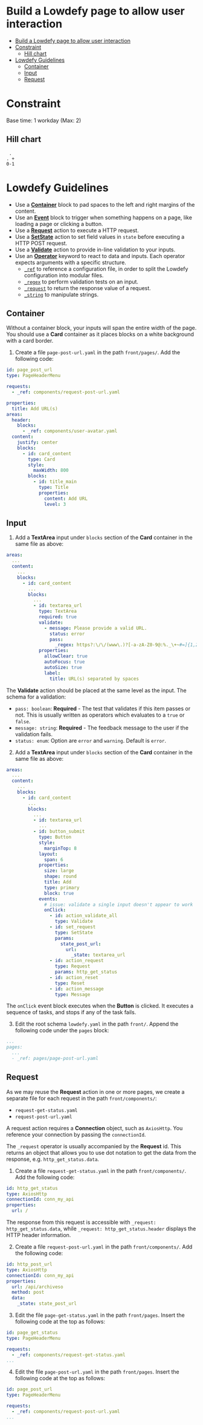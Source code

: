 # Build a Lowdefy page to allow user interaction

<!-- TOC -->

- [Build a Lowdefy page to allow user interaction](#build-a-lowdefy-page-to-allow-user-interaction)
- [Constraint](#constraint)
  - [Hill chart](#hill-chart)
- [Lowdefy Guidelines](#lowdefy-guidelines)
  - [Container](#container)
  - [Input](#input)
  - [Request](#request)

<!-- /TOC -->

# Constraint

Base time: 1 workday (Max: 2)

## Hill chart
```
 .
. +
0-1
```

# Lowdefy Guidelines

- Use a **[Container](https://docs.lowdefy.com/Card)** block to pad spaces to the left and right margins of the content.
- Use an **[Event](https://docs.lowdefy.com/events-and-actions)** block to trigger when something happens on a page, like loading a page or clicking a button.
- Use a **[Request](https://docs.lowdefy.com/connections-and-requests)** action to execute a HTTP request.
- Use a **[SetState](https://docs.lowdefy.com/SetState)** action to set field values in `state` before executing a HTTP POST request.
- Use a **[Validate](https://docs.lowdefy.com/blocks)** action to provide in-line validation to your inputs.
- Use an **[Operator](https://docs.lowdefy.com/operators)** keyword to react to data and inputs. Each operator expects arguments with a specific structure.
  - [`_ref`](https://docs.lowdefy.com/_ref) to reference a configuration file, in order to split the Lowdefy configuration into modular files.
  - [`_regex`](https://docs.lowdefy.com/_regex) to perform validation tests on an input.
  - [`_request`](https://docs.lowdefy.com/_request) to return the response value of a request.
  - [`_string`](https://docs.lowdefy.com/_string) to manipulate strings.

## Container

Without a container block, your inputs will span the entire width of the page. You should use a **Card** container as it places blocks on a white background with a card border.

1. Create a file `page-post-url.yaml` in the path `front/pages/`. Add the following code:

```yml
id: page_post_url
type: PageHeaderMenu

requests:
  - _ref: components/request-post-url.yaml

properties:
  title: Add URL(s)
areas:
  header:
    blocks:
      - _ref: components/user-avatar.yaml
  content:
    justify: center
    blocks:
      - id: card_content
        type: Card
        style:
          maxWidth: 800
        blocks:
          - id: title_main
            type: Title
            properties:
              content: Add URL
              level: 3
```

## Input

1. Add a **TextArea** input under `blocks` section of the **Card** container in the same file as above:

```yml
areas:
  ...
  content:
    ...
    blocks:
      - id: card_content
        ...
        blocks:
          ...
          - id: textarea_url
            type: TextArea
            required: true
            validate:
              - message: Please provide a valid URL.
                status: error
                pass:
                  _regex: https?:\/\/(www\.)?[-a-zA-Z0-9@:%._\+~#=]{1,256}\.[a-zA-Z0-9()]{1,6}\b([-a-zA-Z0-9()@:%_\+.~#?&//=]*)
            properties:
              allowClear: true
              autoFocus: true
              autoSize: true
              label:
                title: URL(s) separated by spaces
```

The **Validate** action should be placed at the same level as the input. The schema for a validation:
- `pass: boolean`: **Required** - The test that validates if this item passes or not. This is usually written as operators which evaluates to a `true` or `false`.
- `message: string`: **Required** - The feedback message to the user if the validation fails.
- `status: enum`: Option are `error` and `warning`. Default is `error`.

2. Add a **TextArea** input under `blocks` section of the **Card** container in the same file as above:

```yml
areas:
  ...
  content:
    ...
    blocks:
      - id: card_content
        ...
        blocks:
          ...
          - id: textarea_url
            ...
          - id: button_submit
            type: Button
            style:
              marginTop: 8
            layout:
              span: 6
            properties:
              size: large
              shape: round
              title: Add
              type: primary
              block: true
            events:
              # issue: validate a single input doesn't appear to work
              onClick:
                - id: action_validate_all
                  type: Validate
                - id: set_request
                  type: SetState
                  params:
                    state_post_url:
                      url:
                        _state: textarea_url
                - id: action_request
                  type: Request
                  params: http_get_status
                - id: action_reset
                  type: Reset
                - id: action_message
                  type: Message
```

The `onClick` event block executes when the **Button** is clicked. It executes a sequence of tasks, and stops if any of the task fails.

3. Edit the root schema `lowdefy.yaml` in the path `front/`. Append the following code under the `pages` block:

```yml
...
pages:
  ...
  - _ref: pages/page-post-url.yaml
```

## Request

As we may reuse the **Request** action in one or more pages, we create a separate file for each request in the path `front/components/`:
- `request-get-status.yaml`
- `request-post-url.yaml`

A request action requires a **Connection** object, such as `AxiosHttp`. You reference your connection by passing the `connectionId`.

The `_request` operator is usually accompanied by the **Request** id. This returns an object that allows you to use dot notation to get the data from the response, e.g. `http_get_status.data`.

1. Create a file `request-get-status.yaml` in the path `front/components/`. Add the following code:

```yml
id: http_get_status
type: AxiosHttp
connectionId: conn_my_api
properties:
  url: /
```

The response from this request is accessible with `_request: http_get_status.data`, while `_request: http_get_status.header` displays the HTTP header information.

2. Create a file `request-post-url.yaml` in the path `front/components/`. Add the following code:

```yml
id: http_post_url
type: AxiosHttp
connectionId: conn_my_api
properties:
  url: /api/archiveso
  method: post
  data:
    _state: state_post_url    
```

3. Edit the file `page-get-status.yaml` in the path `front/pages`. Insert the following code at the top as follows:

```yml
id: page_get_status
type: PageHeaderMenu

requests:
  - _ref: components/request-get-status.yaml
...
```

4. Edit the file `page-post-url.yaml` in the path `front/pages`. Insert the following code at the top as follows:

```yml
id: page_post_url
type: PageHeaderMenu

requests:
  - _ref: components/request-post-url.yaml
...
```
